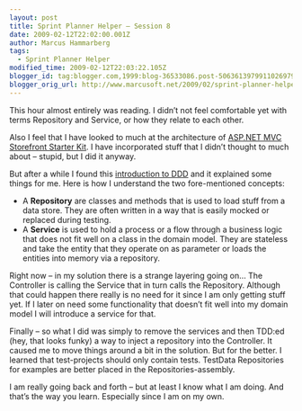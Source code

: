 ```yaml
---
layout: post
title: Sprint Planner Helper – Session 8
date: 2009-02-12T22:02:00.001Z
author: Marcus Hammarberg
tags:
  - Sprint Planner Helper
modified_time: 2009-02-12T22:03:22.105Z
blogger_id: tag:blogger.com,1999:blog-36533086.post-5063613979911026979
blogger_orig_url: http://www.marcusoft.net/2009/02/sprint-planner-helper-session-9.html
---
```




This hour almost entirely was reading. I didn’t not feel comfortable yet
with terms Repository and Service, or how they relate to each other.

Also I feel that I have looked to much at the architecture of [ASP.NET
MVC Storefront Starter
Kit](http://www.asp.net/learn/mvc-videos/#MVCStorefrontStarterKit). I
have incorporated stuff that I didn’t thought to much about – stupid,
but I did it anyway.

But after a while I found this [introduction to
DDD](http://msdn.microsoft.com/en-us/magazine/dd419654.aspx) and it
explained some things for me. Here is how I understand the two
fore-mentioned concepts:

-   A **Repository** are classes and methods that is used to load stuff
    from a data store. They are often written in a way that is easily
    mocked or replaced during testing.
-   A **Service** is used to hold a process or a flow through a business
    logic that does not fit well on a class in the domain model. They
    are stateless and take the entity that they operate on as parameter
    or loads the entities into memory via a repository.

Right now – in my solution there is a strange layering going on… The
Controller is calling the Service that in turn calls the Repository.
Although that could happen there really is no need for it since I am
only getting stuff yet. If I later on need some functionality that
doesn’t fit well into my domain model I will introduce a service for
that.

Finally – so what I did was simply to remove the services and then
TDD:ed (hey, that looks funky) a way to inject a repository into the
Controller. It caused me to move things around a bit in the solution.
But for the better. I learned that test-projects should only contain
tests. TestData Repositories for examples are better placed in the
Repositories-assembly.

I am really going back and forth – but at least I know what I am doing.
And that’s the way you learn. Especially since I am on my own.
